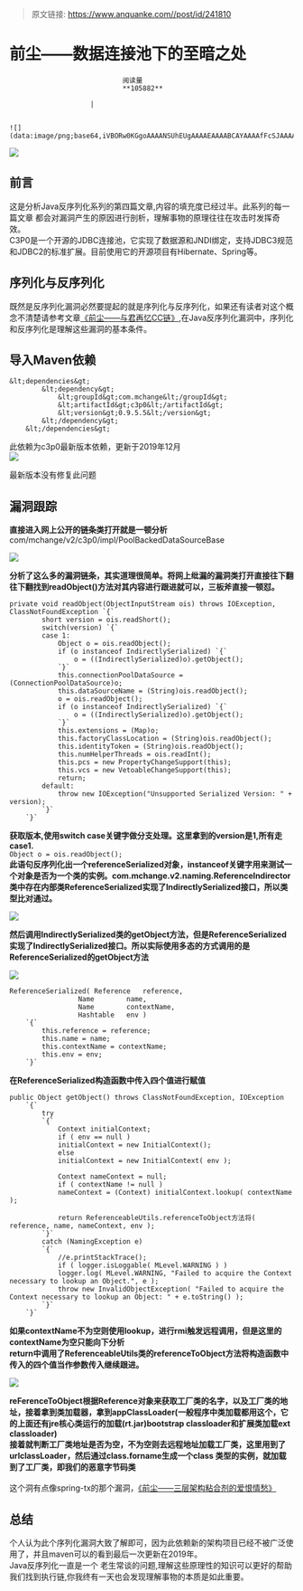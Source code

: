 > 原文链接: https://www.anquanke.com//post/id/241810 


# 前尘——数据连接池下的至暗之处


                                阅读量   
                                **105882**
                            
                        |
                        
                                                                                                                                    ![](data:image/png;base64,iVBORw0KGgoAAAANSUhEUgAAAAEAAAABCAYAAAAfFcSJAAAAAXNSR0IArs4c6QAAAARnQU1BAACxjwv8YQUAAAAJcEhZcwAADsQAAA7EAZUrDhsAAAANSURBVBhXYzh8+PB/AAffA0nNPuCLAAAAAElFTkSuQmCC)
                                                                                            



[![](https://p3.ssl.qhimg.com/t01f7b8818a9034c5d8.jpg)](https://p3.ssl.qhimg.com/t01f7b8818a9034c5d8.jpg)



## 前言

这是分析Java反序列化系列的第四篇文章,内容的填充度已经过半。此系列的每一篇文章 都会对漏洞产生的原因进行剖析，理解事物的原理往往在攻击时发挥奇效。<br>
C3P0是一个开源的JDBC连接池，它实现了数据源和JNDI绑定，支持JDBC3规范和JDBC2的标准扩展。目前使用它的开源项目有Hibernate、Spring等。



## 序列化与反序列化

既然是反序列化漏洞必然要提起的就是序列化与反序列化，如果还有读者对这个概念不清楚请参考文章[《前尘——与君再忆CC链》](https://www.anquanke.com/post/id/238480),在Java反序列化漏洞中，序列化和反序列化是理解这些漏洞的基本条件。



## 导入Maven依赖

```
&lt;dependencies&gt;
        &lt;dependency&gt;
            &lt;groupId&gt;com.mchange&lt;/groupId&gt;
            &lt;artifactId&gt;c3p0&lt;/artifactId&gt;
            &lt;version&gt;0.9.5.5&lt;/version&gt;
        &lt;/dependency&gt;
    &lt;/dependencies&gt;
```

此依赖为c3p0最新版本依赖，更新于2019年12月<br>[![](https://p3.ssl.qhimg.com/t01b91f17ef3eba4ab1.png)](https://p3.ssl.qhimg.com/t01b91f17ef3eba4ab1.png)

最新版本没有修复此问题



## 漏洞跟踪

**直接进入网上公开的链条类打开就是一顿分析**com/mchange/v2/c3p0/impl/PoolBackedDataSourceBase

[![](https://p1.ssl.qhimg.com/t019b293c1e1ccb5323.png)](https://p1.ssl.qhimg.com/t019b293c1e1ccb5323.png)

**分析了这么多的漏洞链条，其实道理很简单。将网上纰漏的漏洞类打开直接往下翻往下翻找到readObject()方法对其内容进行跟进就可以，三板斧直接一顿怼。**

```
private void readObject(ObjectInputStream ois) throws IOException, ClassNotFoundException `{`
        short version = ois.readShort();
        switch(version) `{`
        case 1:
            Object o = ois.readObject();
            if (o instanceof IndirectlySerialized) `{`
                o = ((IndirectlySerialized)o).getObject();
            `}`
            this.connectionPoolDataSource = (ConnectionPoolDataSource)o;
            this.dataSourceName = (String)ois.readObject();
            o = ois.readObject();
            if (o instanceof IndirectlySerialized) `{`
                o = ((IndirectlySerialized)o).getObject();
            `}`
            this.extensions = (Map)o;
            this.factoryClassLocation = (String)ois.readObject();
            this.identityToken = (String)ois.readObject();
            this.numHelperThreads = ois.readInt();
            this.pcs = new PropertyChangeSupport(this);
            this.vcs = new VetoableChangeSupport(this);
            return;
        default:
            throw new IOException("Unsupported Serialized Version: " + version);
        `}`
    `}`
```

**获取版本,使用switch case关键字做分支处理。这里拿到的version是1,所有走case1.**<br>`Object o = ois.readObject();`<br>**此语句反序列化出一个referenceSerialized对象，instanceof关键字用来测试一个对象是否为一个类的实例。com.mchange.v2.naming.ReferenceIndirector类中存在内部类ReferenceSerialized实现了IndirectlySerialized接口，所以类型比对通过。**

[![](https://p1.ssl.qhimg.com/t0100ce0b3ba7b32a5a.png)](https://p1.ssl.qhimg.com/t0100ce0b3ba7b32a5a.png)

**然后调用IndirectlySerialized类的getObject方法，但是ReferenceSerialized实现了IndirectlySerialized接口。所以实际使用多态的方式调用的是ReferenceSerialized的getObject方法**

[![](https://p4.ssl.qhimg.com/t013dc7bfc359d52a29.png)](https://p4.ssl.qhimg.com/t013dc7bfc359d52a29.png)

```
ReferenceSerialized( Reference   reference,
                 Name        name,
                 Name        contextName,
                 Hashtable   env )
    `{`
        this.reference = reference;
        this.name = name;
        this.contextName = contextName;
        this.env = env;
    `}`
```

**在ReferenceSerialized构造函数中传入四个值进行赋值**

```
public Object getObject() throws ClassNotFoundException, IOException
    `{`
        try
        `{`
            Context initialContext;
            if ( env == null )
            initialContext = new InitialContext();
            else
            initialContext = new InitialContext( env );

            Context nameContext = null;
            if ( contextName != null )
            nameContext = (Context) initialContext.lookup( contextName );

            return ReferenceableUtils.referenceToObject方法将( reference, name, nameContext, env ); 
        `}`
        catch (NamingException e)
        `{`
            //e.printStackTrace();
            if ( logger.isLoggable( MLevel.WARNING ) )
            logger.log( MLevel.WARNING, "Failed to acquire the Context necessary to lookup an Object.", e );
            throw new InvalidObjectException( "Failed to acquire the Context necessary to lookup an Object: " + e.toString() );
        `}`
    `}`
```

<strong>如果contextName不为空则使用lookup，进行rmi触发远程调用，但是这里的contextName为空只能向下分析<br>
return中调用了ReferenceableUtils类的referenceToObject方法将构造函数中传入的四个值当作参数传入继续跟进。</strong>

[![](https://p2.ssl.qhimg.com/t0166020b9b7d91e344.png)](https://p2.ssl.qhimg.com/t0166020b9b7d91e344.png)

<strong>reFerenceToObject根据Reference对象来获取工厂类的名字，以及工厂类的地址，接着拿到类加载器，拿到appClassLoader(一般程序中类加载都用这个，它的上面还有jre核心类运行的加载(rt.jar)bootstrap classloader和扩展类加载ext classloader)<br>
接着就判断工厂类地址是否为空，不为空则去远程地址加载工厂类，这里用到了urlclassLoader，然后通过class.forname生成一个class 类型的实例，就加载到了工厂类，即我们的恶意字节码类<br></strong><br>
这个洞有点像spring-tx的那个漏洞，[《前尘——三层架构粘合剂的爱恨情愁》](https://www.anquanke.com/post/id/240032)



## 总结

个人认为此个序列化漏洞大致了解即可，因为此依赖新的架构项目已经不被广泛使用了，并且maven可以的看到最后一次更新在2019年。<br>
Java反序列化一直是一个 老生常谈的问题,理解这些原理性的知识可以更好的帮助我们找到执行链,你我终有一天也会发现理解事物的本质是如此重要。
